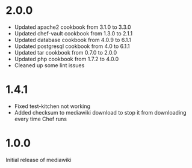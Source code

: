 # 2.0.0

* Updated apache2 cookbook from 3.1.0 to 3.3.0
* Updated chef-vault cookbook from 1.3.0 to 2.1.1
* Updated database cookbook from 4.0.9 to 6.1.1
* Updated postgresql cookbook from 4.0 to 6.1.1
* Updated tar cookbook from 0.7.0 to 2.0.0
* Updated php cookbook from 1.7.2 to 4.0.0
* Cleaned up some lint issues

# 1.4.1

* Fixed test-kitchen not working
* Added checksum to mediawiki download to stop it from downloading every time Chef runs

# 1.0.0

Initial release of mediawiki
